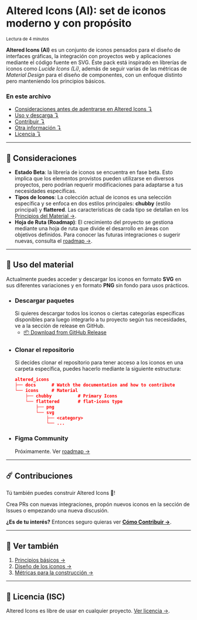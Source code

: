 
# Altered Icons (Al): set de iconos moderno y con propósito
<sub>Lectura de 4 minutos</sub>

**Altered Icons (Al)** es un conjunto de iconos pensados para el diseño de interfaces gráficas, la integración con proyectos web y aplicaciones mediante el código fuente en SVG. Éste pack está inspirado en librerías de iconos como *Lucide Icons (Li)*, además de seguir varias de las métricas de *Material Design* para el diseño de componentes, con un enfoque distinto pero manteniendo los principios básicos.


### En este archivo
+ [Consideraciones antes de adentrarse en Altered Icons ↴](#-consideraciones)
+ [Uso y descarga ↴](#-uso-del-material)
+ [Contribuir ↴](#-contribuciones)
+ [Otra información ↴](#-ver-también)
+ [Licencia ↴](#-licencia-(isc))


---

## 📣 Consideraciones
+ **Estado Beta**: la librería de iconos se encuentra en fase beta. Esto implica que los elementos provistos pueden utilizarse en diversos proyectos, pero podrían requerir modificaciones para adaptarse a tus necesidades específicas.
+ **Tipos de Iconos**: La colección actual de iconos es una selección específica y se enfoca en dos estilos principales: **chubby** (estilo principal) y **flattered**. Las características de cada tipo se detallan en los [Principios del Material →](./01_principios.md).
+ **Hoja de Ruta (Roadmap)**: El crecimiento del proyecto se gestiona mediante una hoja de ruta que divide el desarrollo en áreas con objetivos definidos. Para conocer las futuras integraciones o sugerir nuevas, consulta el [roadmap →](../../ROADMAP.md).


---

## 🧪 Uso del material
Actualmente puedes acceder y descargar los iconos en formato **SVG** en sus diferentes variaciones y en formato **PNG** sin fondo para usos prácticos.

+ ### Descargar paquetes
	Si quieres descargar todos los iconos o ciertas categorías específicas disponibles para luego integrarlo a tu proyecto según tus necesidades, ve a la sección de release en GitHub.
	+ <a href="https://github.com/dot-alter/Altered-Icons-Pack/releases" target="_blank">📦 Download from GitHub Release</a>

<!-- + ### Usando npm
	Puedes utilizar npm para descargar todo el pack de iconos en tu proyecto utilizando el comando:
```bash
npm install altered-icons --save
``` -->

+ ### Clonar el repositorio
	Si decides clonar el repositorio para tener acceso a los iconos en una carpeta específica, puedes hacerlo mediante la siguiente estructura:
	```json
	altered_icons
	├── docs      # Watch the documentation and how to contribute
	└── icons     # Material
		├── chubby          # Primary Icons
		└── flattered       # flat-icons type
			├── png
			└── svg 
				├── <category>
				└── ...
	```

+ ### Figma Community
	Próximamente. Ver [roadmap →](../../ROADMAP.md)


---

## ☄️ Contribuciones 
Tú también puedes construir Altered Icons 💝! 

Crea PRs con nuevas integraciones, propón nuevos iconos en la sección de Issues o empezando una nueva discusión.

**¿Es de tu interés?** Entonces seguro quieras ver [**Cómo Contribuir →**](./CONTRIBUIR.md).


---

## 📍 Ver también
1. [Principios básicos →](./01_principios.md)
2. [Diseño de los iconos →](./02_diseño.md)
3. [Métricas para la construcción →](./03_metricas.md)


---

## 🛂 Licencia (ISC)
Altered Icons es libre de usar en cualquier proyecto. [Ver licencia →](../../LICENSE).